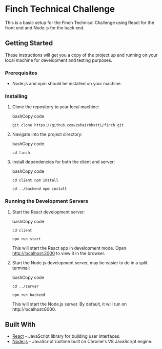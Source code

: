 Finch Technical Challenge
=====================

This is a basic setup for the Finch Technical Challenge using React for the front end and Node.js for the back end.

Getting Started
---------------

These instructions will get you a copy of the project up and running on your local machine for development and testing purposes.

### Prerequisites

*   Node.js and npm should be installed on your machine.

### Installing

1.  Clone the repository to your local machine:
    
    bashCopy code
    
    `git clone https://github.com/zuhairbhatti/finch.git`
    
2.  Navigate into the project directory:
    
    bashCopy code
    
    `cd finch`
    
3.  Install dependencies for both the client and server:
    
    bashCopy code
    
    `cd client npm install`

    `cd ../backend npm install`
    

### Running the Development Servers

1.  Start the React development server:
    
    bashCopy code
    
    `cd client`
    
    `npm run start`
    
    This will start the React app in development mode. Open [http://localhost:3000](http://localhost:3000) to view it in the browser.
    
2.  Start the Node.js development server, may be easier to do in a split terminal:
    
    bashCopy code
    
    `cd ../server`
    
    `npm run backend`
    
    This will start the Node.js server. By default, it will run on http://localhost:8000.
    

Built With
----------

*   [React](https://reactjs.org/) - JavaScript library for building user interfaces.
*   [Node.js](https://nodejs.org/) - JavaScript runtime built on Chrome's V8 JavaScript engine.
